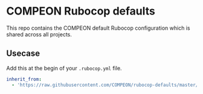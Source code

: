 # COMPEON Rubocop defaults

This repo contains the COMPEON default Rubocop configuration which is shared across all projects.

## Usecase

Add this at the begin of your `.rubocop.yml` file.

```yaml
inherit_from:
  - 'https://raw.githubusercontent.com/COMPEON/rubocop-defaults/master/.rubocop.yml'
```
